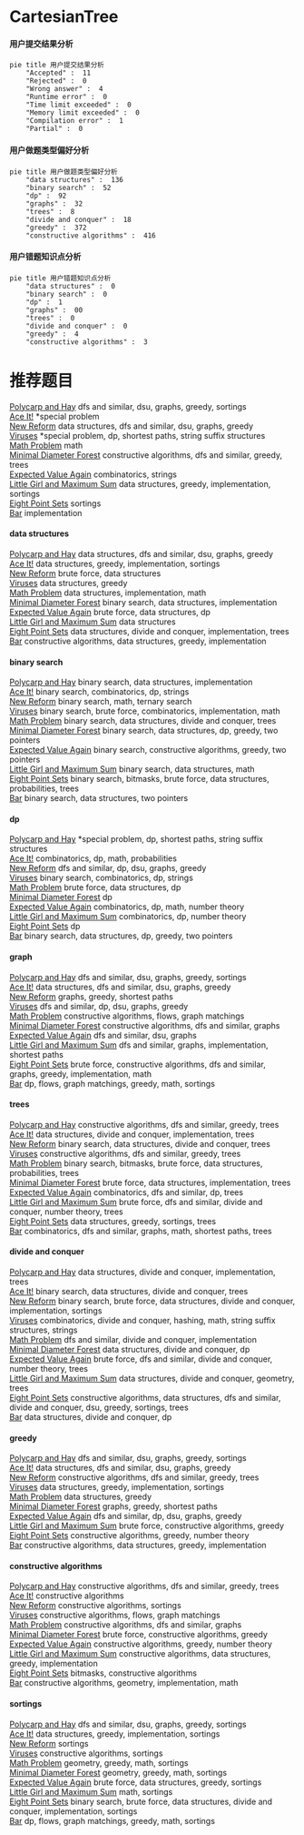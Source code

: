 # CartesianTree
<!-- tabs:start -->
#### **用户提交结果分析**

```mermaid
pie title 用户提交结果分析
    "Accepted" :  11
    "Rejected" :  0
    "Wrong answer" :  4
    "Runtime error" :  0
    "Time limit exceeded" :  0
    "Memory limit exceeded" :  0
    "Compilation error" :  1
    "Partial" :  0
```
#### **用户做题类型偏好分析**

```mermaid
pie title 用户做题类型偏好分析
    "data structures" :  136
    "binary search" :  52
    "dp" :  92
    "graphs" :  32
    "trees" :  8
    "divide and conquer" :  18
    "greedy" :  372
    "constructive algorithms" :  416
```
#### **用户错题知识点分析**

```mermaid
pie title 用户错题知识点分析
    "data structures" :  0
    "binary search" :  0
    "dp" :  1
    "graphs" :  00
    "trees" :  0
    "divide and conquer" :  0
    "greedy" :  4
    "constructive algorithms" :  3
```
<!-- tabs:end -->
# 推荐题目
[Polycarp and Hay](http://codeforces.com/problemset/problem/659/F)		dfs and similar,
                        dsu,
                        graphs,
                        greedy,
                        sortings		  
[Ace It!](http://codeforces.com/problemset/problem/656/F)		*special problem		  
[New Reform](http://codeforces.com/problemset/problem/659/E)		data structures,
                        dfs and similar,
                        dsu,
                        graphs,
                        greedy		  
[Viruses](http://codeforces.com/problemset/problem/1387/C)		*special problem,
                        dp,
                        shortest paths,
                        string suffix structures		  
[Math Problem](https://codeforces.com/contest/1262/problem/A)		math		  
[Minimal Diameter Forest](http://codeforces.com/problemset/problem/1092/E)		constructive algorithms,
                        dfs and similar,
                        greedy,
                        trees		  
[Expected Value Again](http://codeforces.com/problemset/problem/1205/E)		combinatorics,
                        strings		  
[Little Girl and Maximum Sum](http://codeforces.com/problemset/problem/276/C)		data structures,
                        greedy,
                        implementation,
                        sortings		  
[Eight Point Sets](http://codeforces.com/problemset/problem/334/B)		sortings		  
[Bar](http://codeforces.com/problemset/problem/56/A)		implementation		  
<!-- tabs:start -->
#### **data structures**
[Polycarp and Hay](http://codeforces.com/problemset/problem/659/E)		data structures,
                        dfs and similar,
                        dsu,
                        graphs,
                        greedy		  
[Ace It!](http://codeforces.com/problemset/problem/276/C)		data structures,
                        greedy,
                        implementation,
                        sortings		  
[New Reform](http://codeforces.com/problemset/problem/1491/I)		brute force,
                        data structures		  
[Viruses](http://codeforces.com/problemset/problem/1141/F2)		data structures,
                        greedy		  
[Math Problem](http://codeforces.com/problemset/problem/1104/B)		data structures,
                        implementation,
                        math		  
[Minimal Diameter Forest](https://codeforces.com/contest/1298/problem/E)		binary search,
                        data structures,
                        implementation		  
[Expected Value Again](http://codeforces.com/problemset/problem/436/F)		brute force,
                        data structures,
                        dp		  
[Little Girl and Maximum Sum](http://codeforces.com/problemset/problem/38/G)		data structures		  
[Eight Point Sets](http://codeforces.com/problemset/problem/117/E)		data structures,
                        divide and conquer,
                        implementation,
                        trees		  
[Bar](http://codeforces.com/problemset/problem/1329/C)		constructive algorithms,
                        data structures,
                        greedy,
                        implementation		  
#### **binary search**
[Polycarp and Hay](https://codeforces.com/contest/1298/problem/E)		binary search,
                        data structures,
                        implementation		  
[Ace It!](http://codeforces.com/problemset/problem/1238/D)		binary search,
                        combinatorics,
                        dp,
                        strings		  
[New Reform](http://codeforces.com/problemset/problem/626/E)		binary search,
                        math,
                        ternary search		  
[Viruses](http://codeforces.com/problemset/problem/1328/B)		binary search,
                        brute force,
                        combinatorics,
                        implementation,
                        math		  
[Math Problem](http://codeforces.com/problemset/problem/150/E)		binary search,
                        data structures,
                        divide and conquer,
                        trees		  
[Minimal Diameter Forest](http://codeforces.com/problemset/problem/1492/C)		binary search,
                        data structures,
                        dp,
                        greedy,
                        two pointers		  
[Expected Value Again](http://codeforces.com/problemset/problem/1463/D)		binary search,
                        constructive algorithms,
                        greedy,
                        two pointers		  
[Little Girl and Maximum Sum](http://codeforces.com/problemset/problem/1490/G)		binary search,
                        data structures,
                        math		  
[Eight Point Sets](http://codeforces.com/problemset/problem/1479/D)		binary search,
                        bitmasks,
                        brute force,
                        data structures,
                        probabilities,
                        trees		  
[Bar](http://codeforces.com/problemset/problem/1436/E)		binary search,
                        data structures,
                        two pointers		  
#### **dp**
[Polycarp and Hay](http://codeforces.com/problemset/problem/1387/C)		*special problem,
                        dp,
                        shortest paths,
                        string suffix structures		  
[Ace It!](http://codeforces.com/problemset/problem/229/E)		combinatorics,
                        dp,
                        math,
                        probabilities		  
[New Reform](http://codeforces.com/problemset/problem/650/C)		dfs and similar,
                        dp,
                        dsu,
                        graphs,
                        greedy		  
[Viruses](http://codeforces.com/problemset/problem/1238/D)		binary search,
                        combinatorics,
                        dp,
                        strings		  
[Math Problem](http://codeforces.com/problemset/problem/436/F)		brute force,
                        data structures,
                        dp		  
[Minimal Diameter Forest](https://codeforces.com/contest/1459/problem/D)		dp		  
[Expected Value Again](http://codeforces.com/problemset/problem/1174/E)		combinatorics,
                        dp,
                        math,
                        number theory		  
[Little Girl and Maximum Sum](http://codeforces.com/problemset/problem/659/G)		combinatorics,
                        dp,
                        number theory		  
[Eight Point Sets](http://codeforces.com/problemset/problem/1510/H)		dp		  
[Bar](http://codeforces.com/problemset/problem/1492/C)		binary search,
                        data structures,
                        dp,
                        greedy,
                        two pointers		  
#### **graph**
[Polycarp and Hay](http://codeforces.com/problemset/problem/659/F)		dfs and similar,
                        dsu,
                        graphs,
                        greedy,
                        sortings		  
[Ace It!](http://codeforces.com/problemset/problem/659/E)		data structures,
                        dfs and similar,
                        dsu,
                        graphs,
                        greedy		  
[New Reform](http://codeforces.com/problemset/problem/360/E)		graphs,
                        greedy,
                        shortest paths		  
[Viruses](http://codeforces.com/problemset/problem/650/C)		dfs and similar,
                        dp,
                        dsu,
                        graphs,
                        greedy		  
[Math Problem](http://codeforces.com/problemset/problem/1264/E)		constructive algorithms,
                        flows,
                        graph matchings		  
[Minimal Diameter Forest](http://codeforces.com/problemset/problem/547/D)		constructive algorithms,
                        dfs and similar,
                        graphs		  
[Expected Value Again](http://codeforces.com/problemset/problem/1263/D)		dfs and similar,
                        dsu,
                        graphs		  
[Little Girl and Maximum Sum](http://codeforces.com/problemset/problem/1105/D)		dfs and similar,
                        graphs,
                        implementation,
                        shortest paths		  
[Eight Point Sets](http://codeforces.com/problemset/problem/1487/C)		brute force,
                        constructive algorithms,
                        dfs and similar,
                        graphs,
                        greedy,
                        implementation,
                        math		  
[Bar](http://codeforces.com/problemset/problem/1437/C)		dp,
                        flows,
                        graph matchings,
                        greedy,
                        math,
                        sortings		  
#### **trees**
[Polycarp and Hay](http://codeforces.com/problemset/problem/1092/E)		constructive algorithms,
                        dfs and similar,
                        greedy,
                        trees		  
[Ace It!](http://codeforces.com/problemset/problem/117/E)		data structures,
                        divide and conquer,
                        implementation,
                        trees		  
[New Reform](http://codeforces.com/problemset/problem/150/E)		binary search,
                        data structures,
                        divide and conquer,
                        trees		  
[Viruses](http://codeforces.com/problemset/problem/1325/C)		constructive algorithms,
                        dfs and similar,
                        greedy,
                        trees		  
[Math Problem](http://codeforces.com/problemset/problem/1479/D)		binary search,
                        bitmasks,
                        brute force,
                        data structures,
                        probabilities,
                        trees		  
[Minimal Diameter Forest](http://codeforces.com/problemset/problem/1511/C)		brute force,
                        data structures,
                        implementation,
                        trees		  
[Expected Value Again](http://codeforces.com/problemset/problem/1499/F)		combinatorics,
                        dfs and similar,
                        dp,
                        trees		  
[Little Girl and Maximum Sum](http://codeforces.com/problemset/problem/1491/E)		brute force,
                        dfs and similar,
                        divide and conquer,
                        number theory,
                        trees		  
[Eight Point Sets](http://codeforces.com/problemset/problem/1466/D)		data structures,
                        greedy,
                        sortings,
                        trees		  
[Bar](http://codeforces.com/problemset/problem/1495/D)		combinatorics,
                        dfs and similar,
                        graphs,
                        math,
                        shortest paths,
                        trees		  
#### **divide and conquer**
[Polycarp and Hay](http://codeforces.com/problemset/problem/117/E)		data structures,
                        divide and conquer,
                        implementation,
                        trees		  
[Ace It!](http://codeforces.com/problemset/problem/150/E)		binary search,
                        data structures,
                        divide and conquer,
                        trees		  
[New Reform](http://codeforces.com/problemset/problem/1461/D)		binary search,
                        brute force,
                        data structures,
                        divide and conquer,
                        implementation,
                        sortings		  
[Viruses](http://codeforces.com/problemset/problem/1466/G)		combinatorics,
                        divide and conquer,
                        hashing,
                        math,
                        string suffix structures,
                        strings		  
[Math Problem](http://codeforces.com/problemset/problem/1490/D)		dfs and similar,
                        divide and conquer,
                        implementation		  
[Minimal Diameter Forest](https://codeforces.com/contest/1483/problem/C)		data structures,
                        divide and conquer,
                        dp		  
[Expected Value Again](http://codeforces.com/problemset/problem/1491/E)		brute force,
                        dfs and similar,
                        divide and conquer,
                        number theory,
                        trees		  
[Little Girl and Maximum Sum](http://codeforces.com/problemset/problem/1303/G)		data structures,
                        divide and conquer,
                        geometry,
                        trees		  
[Eight Point Sets](http://codeforces.com/problemset/problem/1494/D)		constructive algorithms,
                        data structures,
                        dfs and similar,
                        divide and conquer,
                        dsu,
                        greedy,
                        sortings,
                        trees		  
[Bar](http://codeforces.com/problemset/problem/1482/E)		data structures,
                        divide and conquer,
                        dp		  
#### **greedy**
[Polycarp and Hay](http://codeforces.com/problemset/problem/659/F)		dfs and similar,
                        dsu,
                        graphs,
                        greedy,
                        sortings		  
[Ace It!](http://codeforces.com/problemset/problem/659/E)		data structures,
                        dfs and similar,
                        dsu,
                        graphs,
                        greedy		  
[New Reform](http://codeforces.com/problemset/problem/1092/E)		constructive algorithms,
                        dfs and similar,
                        greedy,
                        trees		  
[Viruses](http://codeforces.com/problemset/problem/276/C)		data structures,
                        greedy,
                        implementation,
                        sortings		  
[Math Problem](http://codeforces.com/problemset/problem/1141/F2)		data structures,
                        greedy		  
[Minimal Diameter Forest](http://codeforces.com/problemset/problem/360/E)		graphs,
                        greedy,
                        shortest paths		  
[Expected Value Again](http://codeforces.com/problemset/problem/650/C)		dfs and similar,
                        dp,
                        dsu,
                        graphs,
                        greedy		  
[Little Girl and Maximum Sum](https://codeforces.com/contest/1265/problem/D)		brute force,
                        constructive algorithms,
                        greedy		  
[Eight Point Sets](http://codeforces.com/problemset/problem/1325/A)		constructive algorithms,
                        greedy,
                        number theory		  
[Bar](http://codeforces.com/problemset/problem/1329/C)		constructive algorithms,
                        data structures,
                        greedy,
                        implementation		  
#### **constructive algorithms**
[Polycarp and Hay](http://codeforces.com/problemset/problem/1092/E)		constructive algorithms,
                        dfs and similar,
                        greedy,
                        trees		  
[Ace It!](https://codeforces.com/contest/1180/problem/D)		constructive algorithms		  
[New Reform](http://codeforces.com/problemset/problem/659/B)		constructive algorithms,
                        sortings		  
[Viruses](http://codeforces.com/problemset/problem/1264/E)		constructive algorithms,
                        flows,
                        graph matchings		  
[Math Problem](http://codeforces.com/problemset/problem/547/D)		constructive algorithms,
                        dfs and similar,
                        graphs		  
[Minimal Diameter Forest](https://codeforces.com/contest/1265/problem/D)		brute force,
                        constructive algorithms,
                        greedy		  
[Expected Value Again](http://codeforces.com/problemset/problem/1325/A)		constructive algorithms,
                        greedy,
                        number theory		  
[Little Girl and Maximum Sum](http://codeforces.com/problemset/problem/1329/C)		constructive algorithms,
                        data structures,
                        greedy,
                        implementation		  
[Eight Point Sets](https://codeforces.com/contest/1480/problem/E)		bitmasks,
                        constructive algorithms		  
[Bar](http://codeforces.com/problemset/problem/40/A)		constructive algorithms,
                        geometry,
                        implementation,
                        math		  
#### **sortings**
[Polycarp and Hay](http://codeforces.com/problemset/problem/659/F)		dfs and similar,
                        dsu,
                        graphs,
                        greedy,
                        sortings		  
[Ace It!](http://codeforces.com/problemset/problem/276/C)		data structures,
                        greedy,
                        implementation,
                        sortings		  
[New Reform](http://codeforces.com/problemset/problem/334/B)		sortings		  
[Viruses](http://codeforces.com/problemset/problem/659/B)		constructive algorithms,
                        sortings		  
[Math Problem](https://codeforces.com/contest/1496/problem/C)		geometry,
                        greedy,
                        math,
                        sortings		  
[Minimal Diameter Forest](http://codeforces.com/problemset/problem/1495/A)		geometry,
                        greedy,
                        math,
                        sortings		  
[Expected Value Again](http://codeforces.com/problemset/problem/1497/A)		brute force,
                        data structures,
                        greedy,
                        sortings		  
[Little Girl and Maximum Sum](http://codeforces.com/problemset/problem/1427/A)		math,
                        sortings		  
[Eight Point Sets](http://codeforces.com/problemset/problem/1461/D)		binary search,
                        brute force,
                        data structures,
                        divide and conquer,
                        implementation,
                        sortings		  
[Bar](http://codeforces.com/problemset/problem/1437/C)		dp,
                        flows,
                        graph matchings,
                        greedy,
                        math,
                        sortings		  
<!-- tabs:end -->
